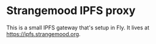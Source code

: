# Strangemood IPFS proxy

This is a small IPFS gateway that's setup in Fly. It lives at https://ipfs.strangemood.org. 
